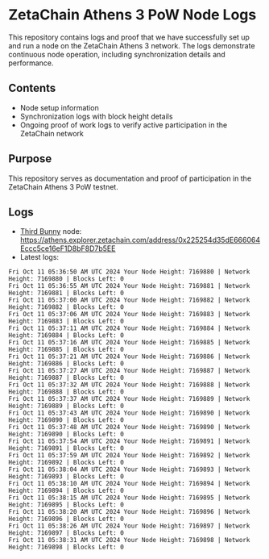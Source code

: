 # ZetaChain Athens 3 PoW Node Logs
This repository contains logs and proof that we have successfully set up and run a node on the ZetaChain Athens 3 network. The logs demonstrate continuous node operation, including synchronization details and performance.

## Contents
- Node setup information
- Synchronization logs with block height details
- Ongoing proof of work logs to verify active participation in the ZetaChain network

## Purpose
This repository serves as documentation and proof of participation in the ZetaChain Athens 3 PoW testnet.

## Logs

- [Third Bunny](https://thirdbunny.xyz/) node: https://athens.explorer.zetachain.com/address/0x225254d35dE666064Eccc5ce16eF1D8bF8D7b5EE
- Latest logs:
```
Fri Oct 11 05:36:50 AM UTC 2024 Your Node Height: 7169880 | Network Height: 7169880 | Blocks Left: 0
Fri Oct 11 05:36:55 AM UTC 2024 Your Node Height: 7169881 | Network Height: 7169881 | Blocks Left: 0
Fri Oct 11 05:37:00 AM UTC 2024 Your Node Height: 7169882 | Network Height: 7169882 | Blocks Left: 0
Fri Oct 11 05:37:06 AM UTC 2024 Your Node Height: 7169883 | Network Height: 7169883 | Blocks Left: 0
Fri Oct 11 05:37:11 AM UTC 2024 Your Node Height: 7169884 | Network Height: 7169884 | Blocks Left: 0
Fri Oct 11 05:37:16 AM UTC 2024 Your Node Height: 7169885 | Network Height: 7169885 | Blocks Left: 0
Fri Oct 11 05:37:21 AM UTC 2024 Your Node Height: 7169886 | Network Height: 7169886 | Blocks Left: 0
Fri Oct 11 05:37:27 AM UTC 2024 Your Node Height: 7169887 | Network Height: 7169887 | Blocks Left: 0
Fri Oct 11 05:37:32 AM UTC 2024 Your Node Height: 7169888 | Network Height: 7169888 | Blocks Left: 0
Fri Oct 11 05:37:37 AM UTC 2024 Your Node Height: 7169889 | Network Height: 7169889 | Blocks Left: 0
Fri Oct 11 05:37:43 AM UTC 2024 Your Node Height: 7169890 | Network Height: 7169890 | Blocks Left: 0
Fri Oct 11 05:37:48 AM UTC 2024 Your Node Height: 7169890 | Network Height: 7169890 | Blocks Left: 0
Fri Oct 11 05:37:54 AM UTC 2024 Your Node Height: 7169891 | Network Height: 7169891 | Blocks Left: 0
Fri Oct 11 05:37:59 AM UTC 2024 Your Node Height: 7169892 | Network Height: 7169892 | Blocks Left: 0
Fri Oct 11 05:38:04 AM UTC 2024 Your Node Height: 7169893 | Network Height: 7169893 | Blocks Left: 0
Fri Oct 11 05:38:10 AM UTC 2024 Your Node Height: 7169894 | Network Height: 7169894 | Blocks Left: 0
Fri Oct 11 05:38:15 AM UTC 2024 Your Node Height: 7169895 | Network Height: 7169895 | Blocks Left: 0
Fri Oct 11 05:38:20 AM UTC 2024 Your Node Height: 7169896 | Network Height: 7169896 | Blocks Left: 0
Fri Oct 11 05:38:26 AM UTC 2024 Your Node Height: 7169897 | Network Height: 7169897 | Blocks Left: 0
Fri Oct 11 05:38:31 AM UTC 2024 Your Node Height: 7169898 | Network Height: 7169898 | Blocks Left: 0
```
